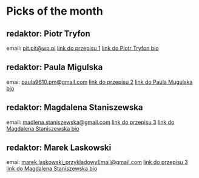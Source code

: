 # Picks of the month

## redaktor: Piotr Tryfon
email: pit.pit@wp.pl
[link do przepisu 1](przepis1.md) 
[link do Piotr Tryfon bio](PiotrTryfon.md) 

## redaktor: Paula Migulska
emai: paula9610.pm@gmail.com
[link do przepisu 2](przepis2.md) 
[link do Paula Mugulska bio](PaulaMigulska.md) 

## redaktor: Magdalena Staniszewska
email: madlena.staniszewska@gmail.com
[link do przepisu 3](przepis3.md) 
[link do Magdalena Staniszewska bio](MagdalenaStaniszewska.md) 

## redaktor: Marek Laskowski
emai: marek.laskowski_przykladowyEmail@gmail.com
[link do przepisu 3](przepis4.md) 
[link do Magdalena Staniszewska bio](MarekLaskowski.md) 
